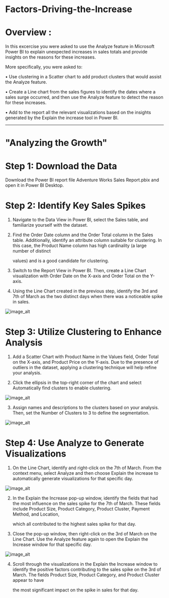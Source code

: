 # Factors-Driving-the-Increase

# Overview :

In this excercise you were asked to use the Analyze feature in Microsoft Power BI to explain unexpected increases in sales totals and provide insights on the reasons for these increases. 

More specifically, you were asked to:

   • Use clustering in a Scatter chart to add product clusters that would assist the Analyze feature.

   • Create a Line chart from the sales figures to identify the dates where a sales surge occurred, and then use the Analyze feature to detect the reason for these increases.

   • Add to the report all the relevant visualizations based on the insights generated by the Explain the increase tool in Power BI.

----------------------------------------------------------------------------------------------------------------------------------------------------------------------------------------------

# "Analyzing the Growth"

# Step 1: Download the Data

  Download the Power BI report file Adventure Works Sales Report.pbix and open it in Power BI Desktop.

# Step 2: Identify Key Sales Spikes

  1. Navigate to the Data View in Power BI, select the Sales table, and familiarize yourself with the dataset.

  2. Find the Order Date column and the Order Total column in the Sales table. Additionally, identify an attribute column suitable for clustering. In this case, the Product Name column has high cardinality (a large number of distinct 

     values) and is a good candidate for clustering.

  3. Switch to the Report View in Power BI. Then, create a Line Chart visualization with Order Date on the X-axis and Order Total on the Y-axis.

  4. Using the Line Chart created in the previous step, identify the 3rd and 7th of March as the two distinct days when there was a noticeable spike in sales.

![image_alt]()

# Step 3: Utilize Clustering to Enhance Analysis

  1. Add a Scatter Chart with Product Name in the Values field, Order Total on the X-axis, and Product Price on the Y-axis. Due to the presence of outliers in the dataset, applying a clustering technique will help refine your analysis.

  2. Click the ellipsis in the top-right corner of the chart and select Automatically find clusters to enable clustering.

![image_alt]()

  3. Assign names and descriptions to the clusters based on your analysis. Then, set the Number of Clusters to 3 to define the segmentation.

![image_alt]()

# Step 4: Use Analyze to Generate Visualizations

  1. On the Line Chart, identify and right-click on the 7th of March. From the context menu, select Analyze and then choose Explain the increase to automatically generate visualizations for that specific day.

![image_alt]()

  2. In the Explain the Increase pop-up window, identify the fields that had the most influence on the sales spike for the 7th of March. These fields include Product Size, Product Category, Product Cluster, Payment Method, and Location, 
 
     which all contributed to the highest sales spike for that day.

  3. Close the pop-up window, then right-click on the 3rd of March on the Line Chart. Use the Analyze feature again to open the Explain the Increase window for that specific day.

![image_alt]()

  4. Scroll through the visualizations in the Explain the Increase window to identify the positive factors contributing to the sales spike on the 3rd of March. The fields Product Size, Product Category, and Product Cluster appear to have

     the most significant impact on the spike in sales for that day.


